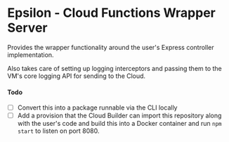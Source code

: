 # Epsilon - Cloud Functions Wrapper Server

Provides the wrapper functionality around the user's Express controller implementation.

Also takes care of setting up logging interceptors and passing them to the VM's core logging API for sending to the Cloud.

#### Todo

- [ ] Convert this into a package runnable via the CLI locally
- [ ] Add a provision that the Cloud Builder can import this repository along with the user's code and build this into a Docker container and run `npm start` to listen on port 8080.